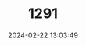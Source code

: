 ---
title: "1291"
category: "Fluvidona anodonta"
draft: false
date: 2024-02-22 13:03:49
languages:
  English: ["North Pine River Freshwater Snail"]
---